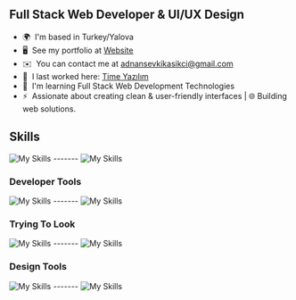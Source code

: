Full Stack Web Developer & UI/UX Design
-----------------------------------

*   🌍  I'm based in Turkey/Yalova
*   🖥️  See my portfolio at [Website](http://linktr.ee/adopa)
*   ✉️  You can contact me at [adnansevkikasikci@gmail.com](mailto:adnansevkikasikci@gmail.com)
*   🚀  I last worked here: [Time Yazılım](https://timeyazilim.com.tr/)
*   🧠  I'm learning Full Stack Web Development Technologies
*   ⚡  Assionate about creating clean & user-friendly interfaces | 🌐 Building web solutions.

Skills
-----------------------------------

 ![My Skills](https://skillicons.dev/icons?i=html,css,bootstrap,tailwind,sass) -------  ![My Skills](https://skillicons.dev/icons?i=js,jquery,react,redux,ts,nextjs)

 ### Developer Tools
 ![My Skills](https://skillicons.dev/icons?i=nodejs,sequelize,npm,yarn,expressjs,nestjs) -------  ![My Skills](https://skillicons.dev/icons?i=php,mysql,mongodb,wordpress,md)

### Trying To Look
![My Skills](https://skillicons.dev/icons?i=babel,webpack,vite,bun,emotion,gulp,styledcomponents,windicss,materialui,threejs) ------- ![My Skills](https://skillicons.dev/icons?i=django,docker,kubernetes,dotnet,firebase,laravel)
 
 ### Design Tools
 ![My Skills](https://skillicons.dev/icons?i=figma,ai,ps,ae,pr) -------    ![My Skills](https://skillicons.dev/icons?i=git,github,gitlab,bitbucket,postman,netlify)


